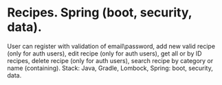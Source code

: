 #  Recipes. Spring (boot, security, data).
User can register with validation of email\password, add new valid recipe (only for auth users), edit recipe (only for auth users), get all or by ID recipes, delete recipe (only for auth users), search recipe by category or name (containing).
Stack: Java, Gradle, Lombock, Spring: boot, security, data.
